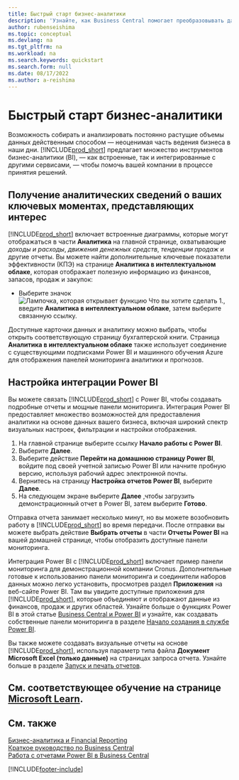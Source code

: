 ```yaml
---
title: Быстрый старт бизнес-аналитики
description: 'Узнайте, как Business Central помогает преобразовывать данные компании в полезную информацию с помощью отчетов и панелей мониторинга бизнес-аналитики.'
author: rubenseishima
ms.topic: conceptual
ms.devlang: na
ms.tgt_pltfrm: na
ms.workload: na
ms.search.keywords: quickstart
ms.search.form: null
ms.date: 08/17/2022
ms.author: a-reishima
---
```


# <a name="business-intelligence-quick-start"></a><a name="business-intelligence-quick-start"></a><a name="business-intelligence-quick-start"></a>Быстрый старт бизнес-аналитики

Возможность собирать и анализировать постоянно растущие объемы данных действенным способом — неоценимая часть ведения бизнеса в наши дни. [!INCLUDE[prod_short](includes/prod_short.md)] предлагает множество инструментов бизнес-аналитики (BI), &mdash; как встроенные, так и интегрированные с другими сервисами, &mdash; чтобы помочь вашей компании в процессе принятия решений.

## <a name="get-insights-on-your-key-points-of-interest"></a><a name="get-insights-on-your-key-points-of-interest"></a><a name="get-insights-on-your-key-points-of-interest"></a>Получение аналитических сведений о ваших ключевых моментах, представляющих интерес

[!INCLUDE[prod_short](includes/prod_short.md)] включает встроенные диаграммы, которые могут отображаться в части **Аналитика** на главной странице, охватывающие *доходы и расходы*, *движения денежных средств*, *тенденции продаж* и другие отчеты. Вы можете найти дополнительные ключевые показатели эффективности (КПЭ) на странице **Аналитика в интеллектуальном облаке**, которая отображает полезную информацию из финансов, запасов, продаж и закупок:

* Выберите значок ![Лампочка, которая открывает функцию Что вы хотите сделать 1.](media/ui-search/search_small.png "Что вы хотите сделать"), введите **Аналитика в интеллектуальном облаке**, затем выберите связанную ссылку.

Доступные карточки данных и аналитику можно выбрать, чтобы открыть соответствующую страницу бухгалтерской книги. Страница **Аналитика в интеллектуальном облаке** также использует соединение с существующими подписками Power BI и машинного обучения Azure для отображения панелей мониторинга аналитики и прогнозов.

## <a name="set-up-power-bi-integration"></a><a name="set-up-power-bi-integration"></a><a name="set-up-power-bi-integration"></a>Настройка интеграции Power BI

Вы можете связать [!INCLUDE[prod_short](includes/prod_short.md)] с Power BI, чтобы создавать подробные отчеты и мощные панели мониторинга. Интеграция Power BI предоставляет множество возможностей для предоставления аналитики на основе данных вашего бизнеса, включая широкий спектр визуальных настроек, фильтрации и настройки отображения.

1. На главной странице выберите ссылку **Начало работы с Power BI**.
2. Выберите **Далее**.
3. Выберите действие **Перейти на домашнюю страницу Power BI**, войдите под своей учетной записью Power BI или начните пробную версию, используя рабочий адрес электронной почты.
4. Вернитесь на страницу **Настройка отчетов Power BI**, выберите **Далее**.
5. На следующем экране выберите **Далее** ,чтобы загрузить демонстрационный отчет в Power BI, затем выберите **Готово**.

Отправка отчета занимает несколько минут, но вы можете возобновить работу в [!INCLUDE[prod_short](includes/prod_short.md)] во время передачи. После отправки вы можете выбрать действие **Выбрать отчеты** в части **Отчеты Power BI** на вашей домашней странице, чтобы отобразить доступные панели мониторинга.

Интеграция Power BI с [!INCLUDE[prod_short](includes/prod_short.md)] включает пример панели мониторинга для демонстрационной компании Cronus. Дополнительные готовые к использованию панели мониторинга и соединители наборов данных можно легко установить, просмотрев раздел **Приложения** на веб-сайте Power BI. Там вы увидите доступные приложения для [!INCLUDE[prod_short](includes/prod_short.md)], которые объединяют и отображают данные из финансов, продаж и других областей. Узнайте больше о функциях Power BI в этой статье [Business Central и Power BI](admin-powerbi.md) и узнайте, как создавать собственные панели мониторинга в разделе [Начало создания в службе Power BI](/power-bi/fundamentals/service-get-started).

Вы также можете создавать визуальные отчеты на основе [!INCLUDE[prod_short](includes/prod_short.md)], используя параметр типа файла **Документ Microsoft Excel (только данные)** на страницах запроса отчета. Узнайте больше в разделе [Запуск и печать отчетов](ui-work-report.md).

## <a name="see-related-training-at-microsoft-learn"></a><a name="see-related-training-at-microsoft-learn"></a><a name="see-related-training-at-microsoft-learn"></a>См. соответствующее обучение на странице [Microsoft Learn](/learn/paths/use-power-bi).

## <a name="see-also"></a><a name="see-also"></a><a name="see-also"></a>См. также

[Бизнес-аналитика и Financial Reporting](bi.md)  
[Краткое руководство по Business Central](quick-start-business-central.md)  
[Работа с отчетами Power BI в Business Central](across-working-with-powerbi.md)  

[!INCLUDE[footer-include](includes/footer-banner.md)]
